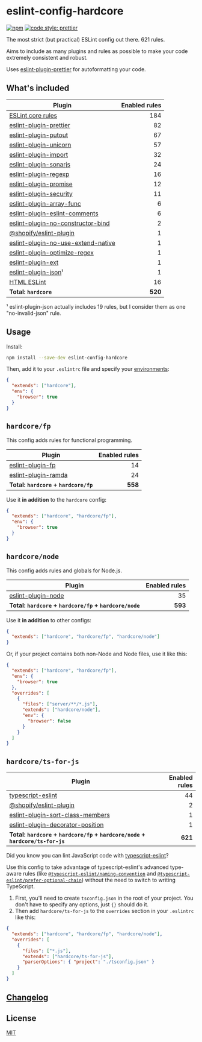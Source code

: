 # eslint-config-hardcore

[![npm](https://img.shields.io/npm/v/eslint-config-hardcore?style=flat-square)](https://www.npmjs.com/package/eslint-config-hardcore)
[![code style: prettier](https://img.shields.io/badge/code_style-prettier-ff69b4.svg?style=flat-square)](https://github.com/prettier/prettier)

The most strict (but practical) ESLint config out there. 621 rules.

Aims to include as many plugins and rules as possible to make your code
extremely consistent and robust.

Uses
[eslint-plugin-prettier](https://github.com/prettier/eslint-plugin-prettier) for
autoformatting your code.

## What's included

| Plugin                                                                                                    | Enabled rules |
| --------------------------------------------------------------------------------------------------------- | ------------: |
| [ESLint core rules](https://eslint.org/docs/rules/)                                                       |           184 |
| [eslint-plugin-prettier](https://github.com/prettier/eslint-plugin-prettier)                              |            82 |
| [eslint-plugin-putout](https://github.com/coderaiser/putout/tree/master/packages/eslint-plugin-putout)    |            67 |
| [eslint-plugin-unicorn](https://github.com/sindresorhus/eslint-plugin-unicorn)                            |            57 |
| [eslint-plugin-import](https://github.com/benmosher/eslint-plugin-import)                                 |            32 |
| [eslint-plugin-sonarjs](https://github.com/SonarSource/eslint-plugin-sonarjs)                             |            24 |
| [eslint-plugin-regexp](https://github.com/ota-meshi/eslint-plugin-regexp)                                 |            16 |
| [eslint-plugin-promise](https://github.com/xjamundx/eslint-plugin-promise)                                |            12 |
| [eslint-plugin-security](https://github.com/nodesecurity/eslint-plugin-security)                          |            11 |
| [eslint-plugin-array-func](https://github.com/freaktechnik/eslint-plugin-array-func)                      |             6 |
| [eslint-plugin-eslint-comments](https://github.com/mysticatea/eslint-plugin-eslint-comments)              |             6 |
| [eslint-plugin-no-constructor-bind](https://github.com/markalfred/eslint-plugin-no-constructor-bind)      |             2 |
| [@shopify/eslint-plugin](https://github.com/Shopify/web-configs/tree/main/packages/eslint-plugin)         |             1 |
| [eslint-plugin-no-use-extend-native](https://github.com/dustinspecker/eslint-plugin-no-use-extend-native) |             1 |
| [eslint-plugin-optimize-regex](https://github.com/BrainMaestro/eslint-plugin-optimize-regex)              |             1 |
| [eslint-plugin-ext](https://github.com/jiangfengming/eslint-plugin-ext)                                   |             1 |
| [eslint-plugin-json](https://github.com/azeemba/eslint-plugin-json)¹                                      |             1 |
| [HTML ESLint](https://github.com/yeonjuan/html-eslint)                                                    |            16 |
| **Total: `hardcore`**                                                                                     |       **520** |

¹ eslint-plugin-json actually includes 19 rules, but I consider them as one
"no-invalid-json" rule.

## Usage

Install:

```sh
npm install --save-dev eslint-config-hardcore
```

Then, add it to your `.eslintrc` file and specify your
[environments](https://eslint.org/docs/user-guide/configuring#specifying-environments):

```json
{
  "extends": ["hardcore"],
  "env": {
    "browser": true
  }
}
```

## `hardcore/fp`

This config adds rules for functional programming.

| Plugin                                                              | Enabled rules |
| ------------------------------------------------------------------- | ------------: |
| [eslint-plugin-fp](https://github.com/jfmengels/eslint-plugin-fp)   |            14 |
| [eslint-plugin-ramda](https://github.com/ramda/eslint-plugin-ramda) |            24 |
| **Total: `hardcore` + `hardcore/fp`**                               |       **558** |

Use it **in addition** to the `hardcore` config:

```json
{
  "extends": ["hardcore", "hardcore/fp"],
  "env": {
    "browser": true
  }
}
```

## `hardcore/node`

This config adds rules and globals for Node.js.

| Plugin                                                                 | Enabled rules |
| ---------------------------------------------------------------------- | ------------: |
| [eslint-plugin-node](https://github.com/mysticatea/eslint-plugin-node) |            35 |
| **Total: `hardcore` + `hardcore/fp` + `hardcore/node`**                |       **593** |

Use it **in addition** to other configs:

```json
{
  "extends": ["hardcore", "hardcore/fp", "hardcore/node"]
}
```

Or, if your project contains both non-Node and Node files, use it like this:

```json
{
  "extends": ["hardcore", "hardcore/fp"],
  "env": {
    "browser": true
  },
  "overrides": [
    {
      "files": ["server/**/*.js"],
      "extends": ["hardcore/node"],
      "env": {
        "browser": false
      }
    }
  ]
}
```

## `hardcore/ts-for-js`

| Plugin                                                                                                | Enabled rules |
| ----------------------------------------------------------------------------------------------------- | ------------: |
| [typescript-eslint](https://github.com/typescript-eslint/typescript-eslint)                           |            44 |
| [@shopify/eslint-plugin](https://github.com/Shopify/web-configs/tree/main/packages/eslint-plugin)     |             2 |
| [eslint-plugin-sort-class-members](https://github.com/bryanrsmith/eslint-plugin-sort-class-members)   |             1 |
| [eslint-plugin-decorator-position](https://github.com/NullVoxPopuli/eslint-plugin-decorator-position) |             1 |
| **Total: `hardcore` + `hardcore/fp` + `hardcore/node` + `hardcore/ts-for-js`**                        |       **621** |

Did you know you can lint JavaScript code with
[typescript-eslint](https://github.com/typescript-eslint/typescript-eslint)?

Use this config to take advantage of typescript-eslint's advanced type-aware
rules (like
[`@typescript-eslint/naming-convention`](https://github.com/typescript-eslint/typescript-eslint/blob/master/packages/eslint-plugin/docs/rules/naming-convention.md)
and
[`@typescript-eslint/prefer-optional-chain`](https://github.com/typescript-eslint/typescript-eslint/blob/master/packages/eslint-plugin/docs/rules/prefer-optional-chain.md))
without the need to switch to writing TypeScript.

1. First, you'll need to create `tsconfig.json` in the root of your project. You
   don't have to specify any options, just `{}` should do it.
2. Then add `hardcore/ts-for-js` to the `overrides` section in your `.eslintrc`
   like this:

```json
{
  "extends": ["hardcore", "hardcore/fp", "hardcore/node"],
  "overrides": [
    {
      "files": ["*.js"],
      "extends": ["hardcore/ts-for-js"],
      "parserOptions": { "project": "./tsconfig.json" }
    }
  ]
}
```

## [Changelog](https://github.com/EvgenyOrekhov/eslint-config-hardcore/releases)

## License

[MIT](LICENSE)
